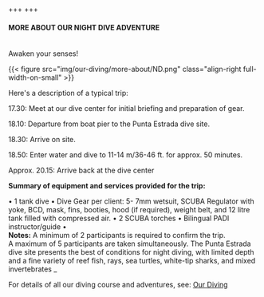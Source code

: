 +++
+++

#### MORE ABOUT OUR NIGHT DIVE ADVENTURE

<br>
<span class="strapline">Awaken your senses!</span>

<br>

{{< figure src="img/our-diving/more-about/ND.png" class="align-right full-width-on-small" >}}


Here's a description of a typical trip:

17.30: Meet at our dive center for initial briefing and preparation of gear. 

18.10: Departure from boat pier to the Punta Estrada dive site.

18.30:  Arrive on site.

18.50: Enter water and dive to 11-14 m/36-46 ft. for approx. 50 minutes.

Approx. 20.15:  Arrive back at the dive center 

**Summary of equipment and services provided for the trip:**

•	1 tank dive 
•	Dive Gear per client: 5- 7mm wetsuit, SCUBA Regulator with yoke, BCD, mask, fins, booties, hood (if required), weight belt, and 12 litre tank filled with compressed air.
•	2 SCUBA torches 
•	Bilingual PADI instructor/guide
•	 
**Notes:**
A minimum of 2 participants is required to confirm the trip.  
A maximum of 5 participants are taken simultaneously.
The Punta Estrada dive site presents the best of conditions for night diving, with limited depth and a fine variety of reef fish, rays, sea turtles, white-tip sharks, and mixed invertebrates
_

For details of all our diving course and adventures, see: [Our Diving](/our-diving/our-diving)